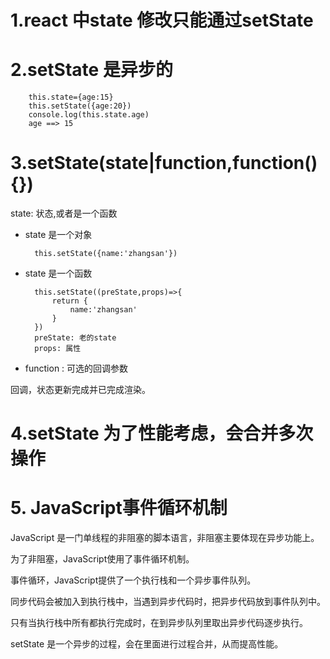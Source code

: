 # 1.react 中state 修改只能通过setState

# 2.setState 是异步的

        this.state={age:15}
        this.setState({age:20})
        console.log(this.state.age)  
        age ==> 15

# 3.setState(state|function,function(){})

state: 状态,或者是一个函数
+ state 是一个对象
  
        this.setState({name:'zhangsan'})

+ state 是一个函数

        this.setState((preState,props)=>{
            return {
                name:'zhangsan'
            }
        })
        preState: 老的state
        props: 属性

+ function : 可选的回调参数

回调，状态更新完成并已完成渲染。

# 4.setState 为了性能考虑，会合并多次操作

# 5. JavaScript事件循环机制

JavaScript 是一门单线程的非阻塞的脚本语言，非阻塞主要体现在异步功能上。

为了非阻塞，JavaScript使用了事件循环机制。

事件循环，JavaScript提供了一个执行栈和一个异步事件队列。

同步代码会被加入到执行栈中，当遇到异步代码时，把异步代码放到事件队列中。

只有当执行栈中所有都执行完成时，在到异步队列里取出异步代码逐步执行。

setState 是一个异步的过程，会在里面进行过程合并，从而提高性能。


